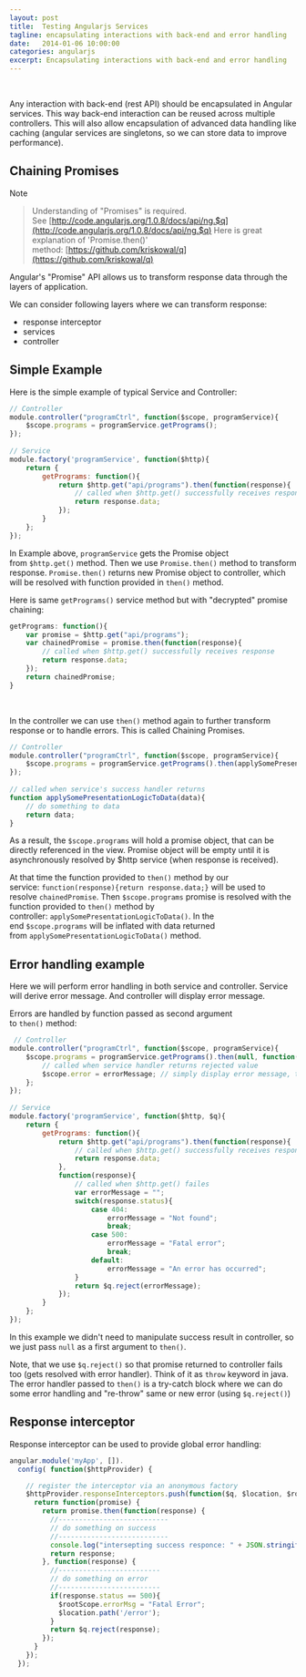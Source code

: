 ```yaml
---
layout: post
title:  Testing Angularjs Services
tagline: encapsulating interactions with back-end and error handling
date:   2014-01-06 10:00:00
categories: angularjs
excerpt: Encapsulating interactions with back-end and error handling
---
```

 

Any interaction with back-end (rest API) should be encapsulated in Angular services. This way back-end interaction can be reused across multiple controllers. 
This will also allow encapsulation of advanced data handling like caching (angular services are singletons, so we can store data to improve performance).

## Chaining Promises

Note
> Understanding of "Promises" is required. See [http://code.angularjs.org/1.0.8/docs/api/ng.$q](http://code.angularjs.org/1.0.8/docs/api/ng.$q)
> Here is great explanation of 'Promise.then()' method: [https://github.com/kriskowal/q](https://github.com/kriskowal/q)
 

Angular's "Promise" API allows us to transform response data through the layers of application.

We can consider following layers where we can transform response:

* response interceptor
* services
* controller

## Simple Example

Here is the simple example of typical Service and Controller:

```js
// Controller
module.controller("programCtrl", function($scope, programService){
    $scope.programs = programService.getPrograms();
});
 
// Service
module.factory('programService', function($http){
    return {
        getPrograms: function(){
            return $http.get("api/programs").then(function(response){
                // called when $http.get() successfully receives response
                return response.data;
            });
        }
    };
});
```

In Example above, `programService` gets the Promise object from `$http.get()` method. Then we use `Promise.then()` method to transform response.
`Promise.then()` returns new Promise object to controller, which will be resolved with function provided in `then()` method.

Here is same `getPrograms()` service method but with "decrypted" promise chaining:

```js
getPrograms: function(){
    var promise = $http.get("api/programs");
    var chainedPromise = promise.then(function(response){
        // called when $http.get() successfully receives response
        return response.data;
    });
    return chainedPromise;
}
```
 

In the controller we can use `then()` method again to further transform response or to handle errors. This is called Chaining Promises.

```js
// Controller
module.controller("programCtrl", function($scope, programService){
    $scope.programs = programService.getPrograms().then(applySomePresentationLogicToData);
});
 
// called when service's success handler returns
function applySomePresentationLogicToData(data){
    // do something to data
    return data;
}
```

As a result, the `$scope.programs` will hold a promise object, that can be directly referenced in the view. 
Promise object will be empty until it is asynchronously resolved by $http service (when response is received).

At that time the function provided to `then()` method by our service: `function(response){return response.data;}` will be used to resolve `chainedPromise`. 
Then `$scope.programs` promise is resolved with the function provided to `then()` method by controller: `applySomePresentationLogicToData()`. 
In the end `$scope.programs` will be inflated with data returned from `applySomePresentationLogicToData()` method.


## Error handling example

Here we will perform error handling in both service and controller. Service will derive error message. And controller will display error message.

Errors are handled by function passed as second argument to `then()` method:

```js
 // Controller
module.controller("programCtrl", function($scope, programService){
    $scope.programs = programService.getPrograms().then(null, function(errorMessage){
        // called when service handler returns rejected value
        $scope.error = errorMessage; // simply display error message, that we expect from service
    };
});
 
// Service
module.factory('programService', function($http, $q){
    return {
        getPrograms: function(){
            return $http.get("api/programs").then(function(response){
                // called when $http.get() successfully receives response
                return response.data;
            },
            function(response){
                // called when $http.get() failes
                var errorMessage = "";
                switch(response.status){
                    case 404:
                        errorMessage = "Not found";
                        break;
                    case 500:
                        errorMessage = "Fatal error";
                        break;
                    default:
                        errorMessage = "An error has occurred";
                }
                return $q.reject(errorMessage);
            });
        }
    };
});
```

In this example we didn't need to manipulate success result in controller, so we just pass `null` as a first argument to `then()`.

Note, that we use `$q.reject()` so that promise returned to controller fails too (gets resolved with error handler). Think of it as `throw` keyword in java. 
The error handler passed to `then()` is a try-catch block where we can do some error handling and "re-throw" same or new error (using `$q.reject()`)
 

## Response interceptor 

Response interceptor can be used to provide global error handling:

```js
angular.module('myApp', []).
  config( function($httpProvider) {

    // register the interceptor via an anonymous factory
    $httpProvider.responseInterceptors.push(function($q, $location, $rootScope) {
      return function(promise) {
        return promise.then(function(response) {
          //---------------------------
          // do something on success
          //---------------------------
          console.log("intersepting success responce: " + JSON.stringify(response));
          return response;
        }, function(response) {
          //-------------------------
          // do something on error
          //-------------------------
          if(response.status == 500){
            $rootScope.errorMsg = "Fatal Error";
            $location.path('/error');
          }          
          return $q.reject(response);
        });
      }
    });    
  });
```